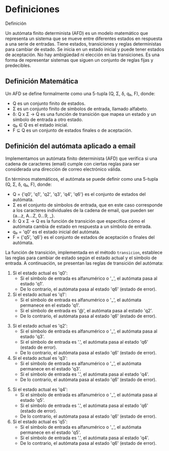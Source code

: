 # Definiciones

Definición

Un autómata finito determinista (AFD) es un modelo matemático que representa un sistema que se mueve entre diferentes estados en respuesta a una serie de entradas. Tiene estados, transiciones y reglas deterministas para cambiar de estado. Se inicia en un estado inicial y puede tener estados de aceptación. No hay ambigüedad ni elección en las transiciones. Es una forma de representar sistemas que siguen un conjunto de reglas fijas y predecibles.


## Definición Matemática

Un AFD se define formalmente como una 5-tupla (Q, Σ, δ, q₀, F), donde:

- Q es un conjunto finito de estados.
- Σ es un conjunto finito de símbolos de entrada, llamado alfabeto.
- δ: Q x Σ -> Q es una función de transición que mapea un estado y un símbolo de entrada a otro estado.
- q₀ ∈ Q es el estado inicial.
- F ⊆ Q es un conjunto de estados finales o de aceptación.


## Definición del autómata aplicado a email

Implementamos un autómata finito determinista (AFD) que verifica si una cadena de caracteres (email) cumple con ciertas reglas para ser considerada una dirección de correo electrónico válida.

En términos matemáticos, el autómata se puede definir como una 5-tupla (Q, Σ, δ, q₀, F), donde:

- Q = {'q0', 'q1', 'q2', 'q3', 'q4', 'q6'} es el conjunto de estados del autómata.
- Σ es el conjunto de símbolos de entrada, que en este caso corresponde a los caracteres individuales de la cadena de email, que pueden ser {a...z, A...Z, 0...9, _}.
- δ: Q x Σ -> Q es la función de transición que especifica cómo el autómata cambia de estado en respuesta a un símbolo de entrada.
- q₀ = 'q0' es el estado inicial del autómata.
- F = {'q5', 'q6'} es el conjunto de estados de aceptación o finales del autómata.


<p>La función de transición, implementada en el método <code>transicion</code>, establece las reglas para cambiar de estado según el estado actual y el símbolo de entrada. A continuación, se presentan las reglas de transición del autómata:</p>

<ol>
    <li>
        Si el estado actual es 'q0':
        <ul>
            <li>Si el símbolo de entrada es alfanumérico o '_', el autómata pasa al estado 'q1'.</li>
            <li>De lo contrario, el autómata pasa al estado 'q6' (estado de error).</li>
        </ul>
    </li>
    <li>
        Si el estado actual es 'q1':
        <ul>
            <li>Si el símbolo de entrada es alfanumérico o '_', el autómata permanece en el estado 'q1'.</li>
            <li>Si el símbolo de entrada es '@', el autómata pasa al estado 'q2'.</li>
            <li>De lo contrario, el autómata pasa al estado 'q6' (estado de error).</li>
        </ul>
    </li>
</ol>

<ol start="3">
    <li>
        Si el estado actual es 'q2':
        <ul>
            <li>Si el símbolo de entrada es alfanumérico o '_', el autómata pasa al estado 'q3'.</li>
            <li>Si el símbolo de entrada es '.', el autómata pasa al estado 'q6' (estado de error).</li>
            <li>De lo contrario, el autómata pasa al estado 'q6' (estado de error).</li>
        </ul>
    </li>
    <li>
        Si el estado actual es 'q3':
        <ul>
            <li>Si el símbolo de entrada es alfanumérico o '_', el autómata permanece en el estado 'q3'.</li>
            <li>Si el símbolo de entrada es '.', el autómata pasa al estado 'q4'.</li>
            <li>De lo contrario, el autómata pasa al estado 'q6' (estado de error).</li>
        </ul>
    </li>
</ol>

<ol start="5">
    <li>
        Si el estado actual es 'q4':
        <ul>
            <li>Si el símbolo de entrada es alfanumérico o '_', el autómata pasa al estado 'q5'.</li>
            <li>Si el símbolo de entrada es '.', el autómata pasa al estado 'q6' (estado de error).</li>
            <li>De lo contrario, el autómata pasa al estado 'q6' (estado de error).</li>
        </ul>
    </li>
    <li>
        Si el estado actual es 'q5':
        <ul>
            <li>Si el símbolo de entrada es alfanumérico o '_', el autómata permanece en el estado 'q5'.</li>
            <li>Si el símbolo de entrada es '.', el autómata pasa al estado 'q4'.</li>
            <li>De lo contrario, el autómata pasa al estado 'q6' (estado de error).</li>
        </ul>
    </li>
</ol>




